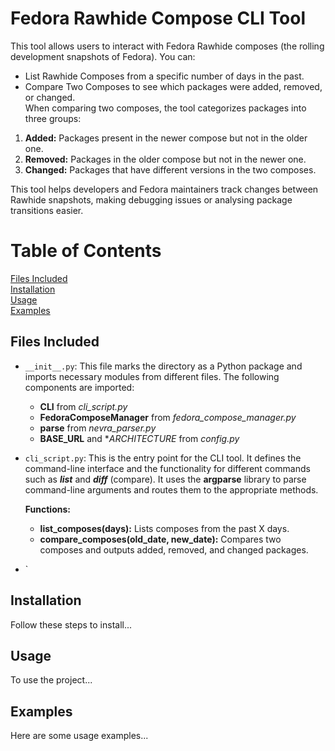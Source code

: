 # Fedora Rawhide Compose CLI Tool
This tool allows users to interact with Fedora Rawhide composes (the rolling development snapshots of Fedora). You can:

- List Rawhide Composes from a specific number of days in the past.<br>
- Compare Two Composes to see which packages were added, removed, or changed.<br>
When comparing two composes, the tool categorizes packages into three groups:<br>

1. <b>Added:</b> Packages present in the newer compose but not in the older one.<br>
2. <b>Removed:</b> Packages in the older compose but not in the newer one.<br>
3. <b>Changed:</b> Packages that have different versions in the two composes.<br>

This tool helps developers and Fedora maintainers track changes between Rawhide snapshots, making debugging issues or analysing package transitions easier.

# Table of Contents
[Files Included](#files-included)<br>
[Installation](#installation)<br>
[Usage](#usage)<br>
[Examples](#examples)<br>

## Files Included
- `__init__.py`: This file marks the directory as a Python package and imports necessary modules from different files. The following components are imported:
  - **CLI** from *cli_script.py*
  - **FedoraComposeManager** from *fedora_compose_manager.py*
  - **parse** from *nevra_parser.py*
  - **BASE_URL** and **ARCHITECTURE* from *config.py*
- `cli_script.py`: This is the entry point for the CLI tool. It defines the command-line interface and the functionality for different commands such as ***list*** and ***diff*** (compare).
  It uses the **argparse** library to parse command-line arguments and routes them to the appropriate methods.

  **Functions:**<br>
  - **list_composes(days):** Lists composes from the past X days.<br>
  - **compare_composes(old_date, new_date):** Compares two composes and outputs added, removed, and changed packages.<br>

-  `

## Installation
Follow these steps to install...

## Usage
To use the project...

## Examples
Here are some usage examples...
    
